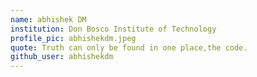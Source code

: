 ```yaml
---
name: abhishek DM
institution: Don Bosco Institute of Technology
profile_pic: abhishekdm.jpeg
quote: Truth can only be found in one place,the code.
github_user: abhishekdm
---
```

